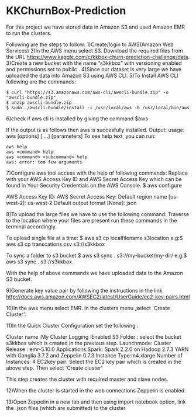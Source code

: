 # KKChurnBox-Prediction

For this project we have stored data in Amazon S3 and used Amazon EMR to run the clusters.

Following are the steps to follow:
1)Create/login to AWS(Amazon Web Services)
2)In the AWS menu select S3. Download the required files from the URL https://www.kaggle.com/c/kkbox-churn-prediction-challenge/data.
3)Create a new bucket with the name “s3kkbox” with versioning enabled and permissions set to public .
4)Since our dataset is very large we have uploaded the data into Amazon S3 using AWS CLI.
5)To Install AWS CLI following are the commands:

	$ curl "https://s3.amazonaws.com/aws-cli/awscli-bundle.zip" -o "awscli-bundle.zip"
	$ unzip awscli-bundle.zip
	$ sudo ./awscli-bundle/install -i /usr/local/aws -b /usr/local/bin/aws

6)check if aws cli is installed by giving the command
	$aws

If the output is as follows then aws is succesfully installed.
	Output:
	usage: aws [options] <command> <subcommand> [<subcommand> ...] [parameters]
	To see help text, you can run:

  	aws help
  	aws <command> help
  	aws <command> <subcommand> help
	aws: error: too few arguments

7)Configure aws tool access with the help of following commands:
Replace with your AWS Access Key ID and AWS Secret Access Key which can be found in Your Security Credentials on the AWS Console.
$ aws configure

AWS Access Key ID: <Your-Access-KeyID>
AWS Secret Access Key: <Your-secret-access-key>
Default region name [us-west-2]: us-west-2
Default output format [None]: json

8)To upload the large files we have to use the following command:
Traverse to the location where your files are present run these commands in the terminal accordingly.

To upload single file at a time:
$ aws s3 cp localfilename s3location
e.g:$ aws s3 cp transcations.csv s3://s3kkbox

To sync a folder to s3 bucket
$ aws s3 sync . s3://my-bucket/my-dir/
e.g:$ aws s3 sync . s3://s3kkbox

With the help of above commands we have uploaded data to the Amazon S3 bucket.

9)Generate key value pair by following the instructions in the link  http://docs.aws.amazon.com/AWSEC2/latest/UserGuide/ec2-key-pairs.html

10)In the aws menu select EMR. In the clusters menu ,select 'Create Cluster'.

11)In the Quick Cluster Configuration set the following :

Cluster name :My Cluster
Logging :Enabled
S3 Folder : select the bucket s3kkbox which is created in the previous step.
Launchmode: Cluster
Release : emr-5.10.0
Applications:Spark: Spark 2.2.0 on Hadoop 2.7.3 YARN with Ganglia 3.7.2 and Zeppelin 0.7.3
Instance Type:m4.xlarge
Number of Instances: 4
EC2key pair: Select the EC2 key pair which is created in the above step.
Then select 'Create cluster'

This step creates the cluster with required master and slave nodes.

12)When the cluster is started in the web connections Zeppelin is enabled.

13)Open Zeppelin in a new tab and then using import notebook option, link the .json files (which are submitted) to the cluster 
 
   


